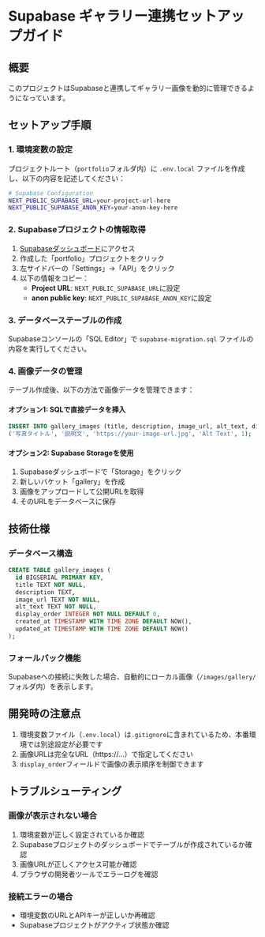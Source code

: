 # Supabase ギャラリー連携セットアップガイド

## 概要
このプロジェクトはSupabaseと連携してギャラリー画像を動的に管理できるようになっています。

## セットアップ手順

### 1. 環境変数の設定

プロジェクトルート（`portfolio`フォルダ内）に `.env.local` ファイルを作成し、以下の内容を記述してください：

```bash
# Supabase Configuration
NEXT_PUBLIC_SUPABASE_URL=your-project-url-here
NEXT_PUBLIC_SUPABASE_ANON_KEY=your-anon-key-here
```

### 2. Supabaseプロジェクトの情報取得

1. [Supabaseダッシュボード](https://app.supabase.com)にアクセス
2. 作成した「portfolio」プロジェクトをクリック
3. 左サイドバーの「Settings」→「API」をクリック
4. 以下の情報をコピー：
   - **Project URL**: `NEXT_PUBLIC_SUPABASE_URL`に設定
   - **anon public key**: `NEXT_PUBLIC_SUPABASE_ANON_KEY`に設定

### 3. データベーステーブルの作成

Supabaseコンソールの「SQL Editor」で `supabase-migration.sql` ファイルの内容を実行してください。

### 4. 画像データの管理

テーブル作成後、以下の方法で画像データを管理できます：

#### オプション1: SQLで直接データを挿入
```sql
INSERT INTO gallery_images (title, description, image_url, alt_text, display_order) VALUES
('写真タイトル', '説明文', 'https://your-image-url.jpg', 'Alt Text', 1);
```

#### オプション2: Supabase Storageを使用
1. Supabaseダッシュボードで「Storage」をクリック
2. 新しいバケット「gallery」を作成
3. 画像をアップロードして公開URLを取得
4. そのURLをデータベースに保存

## 技術仕様

### データベース構造

```sql
CREATE TABLE gallery_images (
  id BIGSERIAL PRIMARY KEY,
  title TEXT NOT NULL,
  description TEXT,
  image_url TEXT NOT NULL,
  alt_text TEXT NOT NULL,
  display_order INTEGER NOT NULL DEFAULT 0,
  created_at TIMESTAMP WITH TIME ZONE DEFAULT NOW(),
  updated_at TIMESTAMP WITH TIME ZONE DEFAULT NOW()
);
```

### フォールバック機能

Supabaseへの接続に失敗した場合、自動的にローカル画像（`/images/gallery/`フォルダ内）を表示します。

## 開発時の注意点

1. 環境変数ファイル（`.env.local`）は`.gitignore`に含まれているため、本番環境では別途設定が必要です
2. 画像URLは完全なURL（https://...）で指定してください
3. `display_order`フィールドで画像の表示順序を制御できます

## トラブルシューティング

### 画像が表示されない場合
1. 環境変数が正しく設定されているか確認
2. Supabaseプロジェクトのダッシュボードでテーブルが作成されているか確認
3. 画像URLが正しくアクセス可能か確認
4. ブラウザの開発者ツールでエラーログを確認

### 接続エラーの場合
- 環境変数のURLとAPIキーが正しいか再確認
- Supabaseプロジェクトがアクティブ状態か確認 